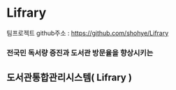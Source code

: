 # Lifrary

팀프로젝트 github주소  : https://github.com/shohye/Lifrary


### 전국민 독서량 증진과 도서관 방문율을 향상시키는
## 도서관통합관리시스템( Lifrary )
